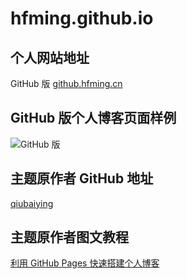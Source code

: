 # hfming.github.io
## 个人网站地址
<div> GitHub 版 <a href="github.hfming.com">github.hfming.cn </a></div>
 
## GitHub 版个人博客页面样例

![GitHub 版](https://hfm-blog.oss-cn-hangzhou.aliyuncs.com/github/hfming.github.io/github.hfming.com.png)

## 主题原作者 GitHub 地址

[qiubaiying](https://github.com/qiubaiying/qiubaiying.github.io)

## 主题原作者图文教程

[利用 GitHub Pages 快速搭建个人博客](https://www.jianshu.com/p/e68fba58f75c)


